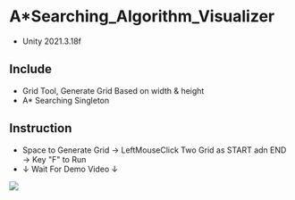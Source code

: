 # A*Searching_Algorithm_Visualizer
* Unity 2021.3.18f
## Include
* Grid Tool, Generate Grid Based on width & height
* A* Searching Singleton
## Instruction
* Space to Generate Grid -> LeftMouseClick Two Grid as START adn END -> Key "F" to Run 
* ↓ Wait For Demo Video ↓
<img src="/Game Flow.gif" >
